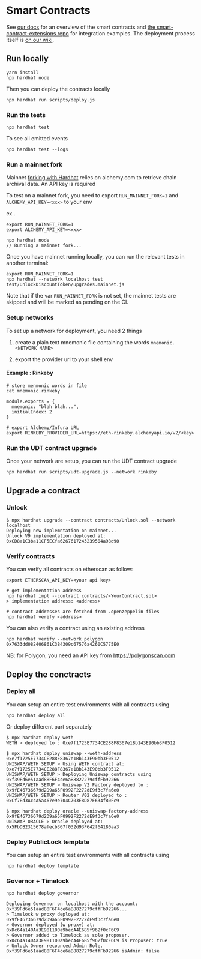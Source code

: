 # Smart Contracts

See [our docs](https://docs.unlock-protocol.com/developers/smart-contracts-architecture) for an overview of the smart contracts and [the smart-contract-extensions repo](https://github.com/unlock-protocol/unlock/tree/master/smart-contract-extensions) for integration examples. The deployment process itself is [on our wiki](https://github.com/unlock-protocol/unlock/wiki/Releasing-a-new-version-of-the-contracts).

## Run locally

```
yarn install
npx hardhat node
```

Then you can deploy the contracts locally

```
npx hardhat run scripts/deploy.js
```

### Run the tests

```
npx hardhat test
```

To see all emitted events

```
npx hardhat test --logs
```

### Run a mainnet fork

Mainnet [forking with Hardhat](https://hardhat.org/guides/mainnet-forking.html#forking-from-mainnet) relies on alchemy.com to retrieve chain archival data. An API key is required

To test on a mainnet fork, you need to export `RUN_MAINNET_FORK=1` and  `ALCHEMY_API_KEY=<xxx>` to your env

ex .
```
export RUN_MAINNET_FORK=1
export ALCHEMY_API_KEY=<xxx>

npx hardhat node
// Running a mainnet fork...
```

Once you have mainnet running locally, you can run the relevant tests in another terminal:

```
export RUN_MAINNET_FORK=1
npx hardhat --network localhost test test/UnlockDiscountToken/upgrades.mainnet.js
```

Note that if the var `RUN_MAINNET_FORK` is not set, the mainnet tests are skipped and will be marked as pending on the CI.


### Setup networks

To set up a network for deployment, you need 2 things

1. create a plain text mnemonic file containing the words `mnemonic.<NETWORK NAME>`

2. export the provider url to your shell env

#### Example : Rinkeby

```
# store menmonic words in file
cat mnemonic.rinkeby

module.exports = {
  mnemonic: "blah blah...",
  initialIndex: 2
}

# export Alchemy/Infura URL
export RINKEBY_PROVIDER_URL=https://eth-rinkeby.alchemyapi.io/v2/<key>
```

### Run the UDT contract upgrade

Once your network are setup, you can run the UDT contract upgrade

```
npx hardhat run scripts/udt-upgrade.js --network rinkeby
```


## Upgrade a contract

### Unlock

```
$ npx hardhat upgrade --contract contracts/Unlock.sol --network localhost
Deploying new implemntation on mainnet...
Unlock V9 implementation deployed at: 0xCD8a1C3ba11CF5ECfa6267617243239504a98d90
```

### Verify contracts

You can verify all contracts on etherscan as follow:

```
export ETHERSCAN_API_KEY=<your api key>

# get implementation address
npx hardhat impl --contract contracts/<YourContract.sol>
> implementation address: <address>

# contract addresses are fetched from .openzeppelin files
npx hardhat verify <address>
```

You can also verify a contract using an existing address

```
npx hardhat verify --network polygon 0x7633dd082406861C384309c67576a4260C5775E0
```

NB: for Polygon, you need an API key from https://polygonscan.com

## Deploy the conctracts

### Deploy all

You can setup an entire test environments with all contracts using

```
npx hardhat deploy all
```

Or deploy different part separately

```
$ npx hardhat deploy weth
WETH > deployed to : 0xe7f1725E7734CE288F8367e1Bb143E90bb3F0512

$ npx hardhat deploy uniswap --weth-address 0xe7f1725E7734CE288F8367e1Bb143E90bb3F0512
UNISWAP/WETH SETUP > Using WETH contract at: 0xe7f1725E7734CE288F8367e1Bb143E90bb3F0512
UNISWAP/WETH SETUP > Deploying Uniswap contracts using 0xf39Fd6e51aad88F6F4ce6aB8827279cffFb92266
UNISWAP/WETH SETUP > Uniswap V2 Factory deployed to : 0x9fE46736679d2D9a65F0992F2272dE9f3c7fa6e0
UNISWAP/WETH SETUP > Router V02 deployed to :  0xCf7Ed3AccA5a467e9e704C703E8D87F634fB0Fc9

$ npx hardhat deploy oracle --uniswap-factory-address 0x9fE46736679d2D9a65F0992F2272dE9f3c7fa6e0
UNISWAP ORACLE > Oracle deployed at: 0x5FbDB2315678afecb367f032d93F642f64180aa3
```

### Deploy PublicLock template

You can setup an entire test environments with all contracts using

```
npx hardhat deploy template
```

### Governor + Timelock

```
npx hardhat deploy governor

Deploying Governor on localhost with the account: 0xf39Fd6e51aad88F6F4ce6aB8827279cffFb92266...
> Timelock w proxy deployed at: 0x9fE46736679d2D9a65F0992F2272dE9f3c7fa6e0
> Governor deployed (w proxy) at: 0xDc64a140Aa3E981100a9becA4E685f962f0cF6C9
> Governor added to Timelock as sole proposer.  0xDc64a140Aa3E981100a9becA4E685f962f0cF6C9 is Proposer: true
> Unlock Owner recounced Admin Role.  0xf39Fd6e51aad88F6F4ce6aB8827279cffFb92266 isAdmin: false
````